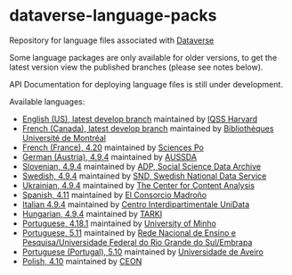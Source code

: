 # dataverse-language-packs
Repository for language files associated with [Dataverse](https://github.com/IQSS/dataverse)

Some language packages are only available for older versions, to get the latest version view the published branches (please see notes below).

API Documentation for deploying language files is still under development.

Available languages:
- [English (US), latest develop branch](https://github.com/GlobalDataverseCommunityConsortium/dataverse-language-packs/tree/develop/en_US) maintained by [IQSS Harvard](https://github.com/IQSS/dataverse/tree/develop/src/main/java/propertyFiles)
- [French (Canada), latest develop branch](https://github.com/GlobalDataverseCommunityConsortium/dataverse-language-packs/tree/develop/fr_CA) maintained by [Bibliothèques Université de Montréal](https://bib.umontreal.ca/)
- [French (France), 4.20](https://github.com/GlobalDataverseCommunityConsortium/dataverse-language-packs/tree/develop/fr_FR) maintained by [Sciences Po](https://www.sciencespo.fr/en/)
- [German (Austria), 4.9.4](https://github.com/GlobalDataverseCommunityConsortium/dataverse-language-packs/tree/develop/de-AT/) maintained by [AUSSDA](http://aussda.at)
- [Slovenian, 4.9.4](https://github.com/GlobalDataverseCommunityConsortium/dataverse-language-packs/tree/develop/sl-SI/) maintained by [ADP, Social Science Data Archive](https://www.adp.fdv.uni-lj.si/eng/)
- [Swedish, 4.9.4](https://github.com/GlobalDataverseCommunityConsortium/dataverse-language-packs/tree/develop/se-SE/) maintained by [SND, Swedish National Data Service](https://snd.gu.se/en)
- [Ukrainian, 4.9.4](https://github.com/GlobalDataverseCommunityConsortium/dataverse-language-packs/tree/develop/ua-UA/Bundle_ua.properties) maintained by [The Center for Content Analysis](http://ukrcontent.com/en/)
- [Spanish, 4.11](https://github.com/GlobalDataverseCommunityConsortium/dataverse-language-packs/tree/develop/es_ES) maintained by [El Consorcio Madroño](http://consorciomadrono.es/en/)
- [Italian 4.9.4](https://github.com/GlobalDataverseCommunityConsortium/dataverse-language-packs/tree/develop/it-IT/) maintained by [Centro Interdipartimentale UniData](http://www.unidata.unimib.it)
- [Hungarian, 4.9.4](https://github.com/GlobalDataverseCommunityConsortium/dataverse-language-packs/tree/develop/hu-HU) maintained by [TARKI](http://tarki.hu)
- [Portuguese, 4.18.1](https://github.com/GlobalDataverseCommunityConsortium/dataverse-language-packs/tree/dataverse-v4.18.1/pt_PT) maintained by [University of Minho](https://www.uminho.pt/EN)
- [Portuguese, 5.11](https://github.com/RNP-dadosabertos/dataverse-language-packs) maintained by [Rede Nacional de Ensino e Pesquisa/Universidade Federal do Rio Grande do Sul/Embrapa](https://www.ufrgs.br/cedap/)
- [Portuguese (Portugal), 5.10](https://github.com/GlobalDataverseCommunityConsortium/dataverse-language-packs/tree/dataverse-v5.10/pt_PT) maintained by [Universidade de Aveiro](https://www.ua.pt/)
- [Polish, 4.10](https://github.com/GlobalDataverseCommunityConsortium/dataverse-language-packs/tree/develop/pl_PL) maintained by [CEON](https://depot.ceon.pl)

